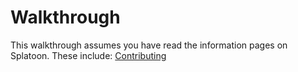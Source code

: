 # Walkthrough

This walkthrough assumes you have read the information pages on Splatoon. These include:
[Contributing]([Presets/CONTRIBUTING.md](https://github.com/HairyTofu/Splatoon/blob/447e8a0974468ba144aca96e367086ce29f1d666/Presets/README.md))
